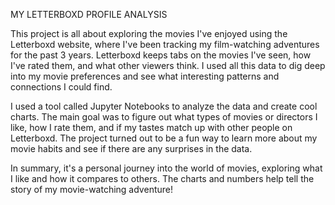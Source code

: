 MY LETTERBOXD PROFILE ANALYSIS
  
  This project is all about exploring the movies I've enjoyed using the Letterboxd website, where I've been tracking my film-watching adventures for the past 3 years. Letterboxd keeps tabs on the movies I've seen, how I've rated them, and what other viewers think. I used all this data to dig deep into my movie preferences and see what interesting patterns and connections I could find.

  I used a tool called Jupyter Notebooks to analyze the data and create cool charts. The main goal was to figure out what types of movies or directors I like, how I rate them, and if my tastes match up with other people on Letterboxd. The project turned out to be a fun way to learn more about my movie habits and see if there are any surprises in the data.

  In summary, it's a personal journey into the world of movies, exploring what I like and how it compares to others. The charts and numbers help tell the story of my movie-watching adventure!
